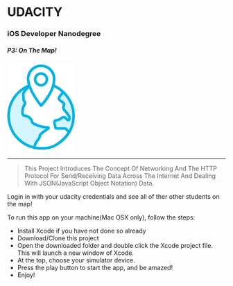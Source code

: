 # UDACITY
### iOS Developer Nanodegree
##### P3: On The Map!

![](icon_world.png)
_______
> This Project Introduces The Concept Of Networking And The HTTP Protocol For Send/Receiving Data Across The Internet And Dealing With JSON(JavaScript Object Notation) Data.

Login in with your udacity credentials and see all of ther other students on the map!

To run this app on your machine(Mac OSX only), follow the steps:

* Install Xcode if you have not done so already
* Download/Clone this project
* Open the downloaded folder and double click the Xcode project file. This will launch a new window of Xcode.
* At the top, choose your simulator device.
* Press the play button to start the app, and be amazed!
* Enjoy!
